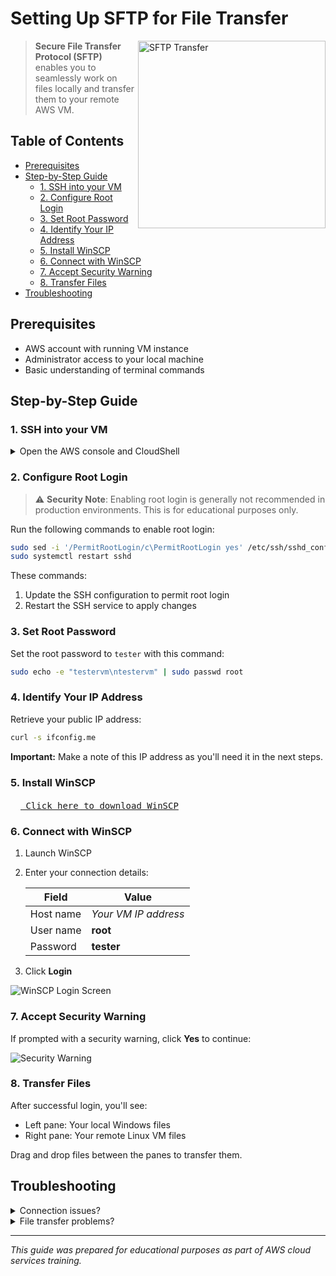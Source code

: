 # Setting Up SFTP for File Transfer

<img src="https://github.com/danielcregg/dc-labs/assets/22198586/09887dea-e316-45c1-affb-91f50c8f9f40" alt="SFTP Transfer" width="300" align="right"/>

> **Secure File Transfer Protocol (SFTP)** enables you to seamlessly work on files locally and transfer them to your remote AWS VM.

## Table of Contents
- [Prerequisites](#prerequisites)
- [Step-by-Step Guide](#step-by-step-guide)
  - [1. SSH into your VM](#1-ssh-into-your-vm)
  - [2. Configure Root Login](#2-configure-root-login)
  - [3. Set Root Password](#3-set-root-password)
  - [4. Identify Your IP Address](#4-identify-your-ip-address)
  - [5. Install WinSCP](#5-install-winscp)
  - [6. Connect with WinSCP](#6-connect-with-winscp)
  - [7. Accept Security Warning](#7-accept-security-warning)
  - [8. Transfer Files](#8-transfer-files)
- [Troubleshooting](#troubleshooting)

## Prerequisites

- AWS account with running VM instance
- Administrator access to your local machine
- Basic understanding of terminal commands

## Step-by-Step Guide

### 1. SSH into your VM

<details>
<summary>Open the AWS console and CloudShell</summary>

1. Sign in to your AWS console
2. Open CloudShell from the navigation bar
3. Run the following command:

```bash
ssh vm
```
</details>

### 2. Configure Root Login

> ⚠️ **Security Note**: Enabling root login is generally not recommended in production environments. This is for educational purposes only.

Run the following commands to enable root login:

```bash
sudo sed -i '/PermitRootLogin/c\PermitRootLogin yes' /etc/ssh/sshd_config
sudo systemctl restart sshd
```

These commands:
1. Update the SSH configuration to permit root login
2. Restart the SSH service to apply changes

### 3. Set Root Password

Set the root password to `tester` with this command:

```bash
sudo echo -e "testervm\ntestervm" | sudo passwd root
```

### 4. Identify Your IP Address

Retrieve your public IP address:

```bash
curl -s ifconfig.me
```

**Important:** Make a note of this IP address as you'll need it in the next steps.

### 5. Install WinSCP

<kbd>[<img src="https://winscp.net/favicon.ico" width="16" height="16"/> Click here to download WinSCP](https://atlantictu-my.sharepoint.com/:u:/g/personal/daniel_cregg_atu_ie/Ef3-CXVnbR78LjDgJAQTtlgBeWnwi4EuWv8JAeo18iLGKQ?e=gUOtB7&download=1)</kbd>

### 6. Connect with WinSCP

1. Launch WinSCP
2. Enter your connection details:
   
   | Field | Value |
   |-------|-------|
   | Host name | *Your VM IP address* |
   | User name | **root** |
   | Password | **tester** |

3. Click **Login**

![WinSCP Login Screen](https://github.com/danielcregg/dc-labs/assets/22198586/3ba3fc86-e3fa-4ab0-b385-e1d317be86b4)

### 7. Accept Security Warning

If prompted with a security warning, click **Yes** to continue:

![Security Warning](https://github.com/danielcregg/dc-labs/assets/22198586/238d66b6-8354-446e-8417-1df886d05b91)

### 8. Transfer Files

After successful login, you'll see:
- Left pane: Your local Windows files
- Right pane: Your remote Linux VM files

Drag and drop files between the panes to transfer them.

## Troubleshooting

<details>
<summary>Connection issues?</summary>

If you cannot connect to your VM:
1. Verify that port 22 is open in your AWS security group settings
2. Check that your VM is running
3. Ensure you're using the correct IP address
4. Verify that your root login and password are set correctly
</details>

<details>
<summary>File transfer problems?</summary>

1. Check file permissions on your VM
2. Ensure you have sufficient disk space
3. Try reconnecting to the server
</details>

---

*This guide was prepared for educational purposes as part of AWS cloud services training.*
